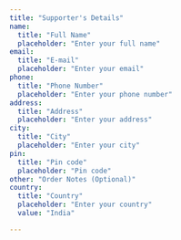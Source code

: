 ```yaml
---
title: "Supporter's Details"
name:
  title: "Full Name"
  placeholder: "Enter your full name"
email:
  title: "E-mail"
  placeholder: "Enter your email"
phone:
  title: "Phone Number"
  placeholder: "Enter your phone number"
address:
  title: "Address"
  placeholder: "Enter your address"
city:
  title: "City"
  placeholder: "Enter your city"
pin:
  title: "Pin code"
  placeholder: "Pin code"
other: "Order Notes (Optional)"
country:
  title: "Country"
  placeholder: "Enter your country"
  value: "India"

---
```

